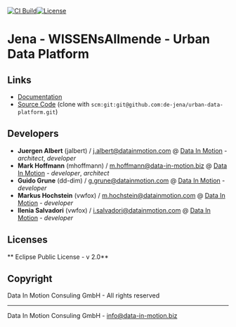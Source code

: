 [![CI Build](https://github.com/de-jena/urban-data-platform/actions/workflows/build.yml/badge.svg)](https://github.com/de-jena/urban-data-platform/actions/workflows/build.yml)[![License](https://github.com/de-jena/urban-data-platform/actions/workflows/license.yml/badge.svg)](https://github.com/de-jena/urban-data-platform/actions/workflows/license.yml )

# Jena - WISSENsAllmende - Urban Data Platform 

## Links

* [Documentation](https://github.com/de-jena/urban-data-platform)
* [Source Code](https://github.com/de-jena/urban-data-platform) (clone with `scm:git:git@github.com:de-jena/urban-data-platform.git`)


## Developers

* **Juergen Albert** (jalbert) / [j.albert@datainmotion.com](mailto:j.albert@datainmotion.com) @ [Data In Motion](https://www.datainmotion.com) - *architect*, *developer*
* **Mark Hoffmann** (mhoffmann) / [m.hoffmann@data-in-motion.biz](mailto:m.hoffmann@datainmotion.com) @ [Data In Motion](https://www.datainmotion.com) - *developer*, *architect*
* **Guido Grune** (dd-dim) / [g.grune@datainmotion.com](mailto:g.grune@datainmotion.com) @ [Data In Motion](https://www.datainmotion.com) - *developer*
* **Markus Hochstein** (vwfox) / [m.hochstein@datainmotion.com](mailto:m.hochstein@datainmotion.com) @ [Data In Motion](https://www.datainmotion.com) - *developer*
* **Ilenia Salvadori** (vwfox) / [i.salvadori@datainmotion.com](mailto:i.salvadori@datainmotion.com) @ [Data In Motion](https://www.datainmotion.com) - *developer*


## Licenses

** Eclipse Public License - v 2.0**

## Copyright

Data In Motion Consuling GmbH - All rights reserved

---
Data In Motion Consuling GmbH - [info@data-in-motion.biz](mailto:info@data-in-motion.biz)